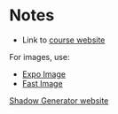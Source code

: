 # Notes

- Link to [course website](https://kadikraman.github.io/intermediate-react-native-v2-course/docs/intro/)

For images, use:

- [Expo Image](https://docs.expo.dev/versions/latest/sdk/image/)
- [Fast Image](https://github.com/DylanVann/react-native-fast-image)

[Shadow Generator website](https://ethercreative.github.io/react-native-shadow-generator/)
